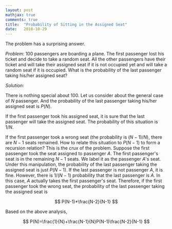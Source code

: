 ```yaml
---
layout: post
mathjax: true
comments: true
title:  "Probability of Sitting in the Assigned Seat"
date:   2018-10-29
---
```


The problem has a surprising answer.

*Problem*: 100 passengers are boarding a plane. The first passenger lost his ticket and decide to take a random seat. All the other passengers have their ticket and will take their assigned seat if it is not occupied yet and will take a random seat if it is occupied. What is the probability of the last passenger taking his/her assigned seat?

*Solution*:

There is nothing special about 100. Let us consider about the general case of $N$ passenger. And the probability of the last passenger taking his/her assigned seat is $P(N)$.

If the first passenger took his assigned seat, it is sure that the last passenger will take the assigned seat. The probability of this situation is $1/N$.

If the first passenger took a wrong seat (the probability is $(N-1)/N$), there are $N-1$ seats remained. How to relate this situation to $P(N-1)$ to form a recursion relation? This is the *crux* of the problem. Suppose the first passenger took the seat assigned to passenger $A$. The first passenger's seat is in the remaining $N-1$ seats. We label it as the passenger $A$'s seat. Under this manipulation, the probability of the last passenger taking the assigned seat is just $P(N-1)$. If the last passenger is not passenger $A$, it is fine. However, there is $1/(N-1)$ probability that the last passenger is $A$. In this case, $A$ actually takes the first passenger's seat. Therefore, if the first passenger took the wrong seat, the probability of the last passenger taking the assigned seat is 

$$
P(N-1)*\frac{N-2}{N-1}
$$

Based on the above analysis, 

$$
P(N)=\frac{1}{N}+\frac{N-1}{N}P(N-1)\frac{N-2}{N-1}
$$
